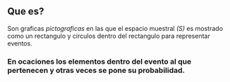 ## Que es?
Son graficas *pictograficas* en las que el espacio muestral *(S)* es mostrado como un rectangulo y circulos dentro del rectangulo para representar eventos.

### En ocaciones los elementos dentro del evento al que pertenecen y otras veces se pone su probabilidad.

